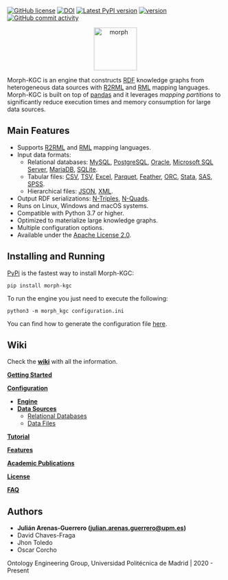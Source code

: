 [![GitHub license](https://img.shields.io/badge/license-Apache%20License%202.0-blue.svg?style=flat)](https://github.com/oeg-upm/Morph-KGC/blob/main/LICENSE)
[![DOI](https://zenodo.org/badge/311956260.svg?style=flat)](https://zenodo.org/badge/latestdoi/311956260)
[![Latest PyPI version](https://img.shields.io/pypi/v/morph-kgc?style=flat)](https://pypi.python.org/pypi/morph-kgc)
[![version](https://img.shields.io/badge/python-3.7+-blue.svg?style=flat)](https://www.python.org/downloads/release/python-370/)
[![GitHub commit activity](https://img.shields.io/github/commit-activity/m/oeg-upm/Morph-KGC?style=flat)](https://github.com/oeg-upm/Morph-KGC/commits/main)

<p align="center">
<img src="https://github.com/oeg-upm/morph-website/blob/master/morph-group/src/assets/logo.png" height="100" alt="morph">
</p>

Morph-KGC is an engine that constructs [RDF](https://www.w3.org/TR/rdf11-concepts/) knowledge graphs from heterogeneous data sources with [R2RML](https://www.w3.org/TR/r2rml/) and [RML](https://rml.io/specs/rml/) mapping languages. Morph-KGC is built on top of [pandas](https://pandas.pydata.org/) and it leverages *mapping partitions* to significantly reduce execution times and memory consumption for large data sources.

## Main Features

- Supports [R2RML](https://www.w3.org/TR/r2rml/) and [RML](https://rml.io/specs/rml/) mapping languages.
- Input data formats:
  - Relational databases: [MySQL](https://www.mysql.com/), [PostgreSQL](https://www.postgresql.org/), [Oracle](https://www.oracle.com/database/), [Microsoft SQL Server](https://www.microsoft.com/sql-server), [MariaDB](https://mariadb.org/), [SQLite](https://www.sqlite.org/index.html).
  - Tabular files: [CSV](https://en.wikipedia.org/wiki/Comma-separated_values), [TSV](https://en.wikipedia.org/wiki/Tab-separated_values), [Excel](https://www.microsoft.com/en-us/microsoft-365/excel), [Parquet](https://parquet.apache.org/documentation/latest/), [Feather](https://arrow.apache.org/docs/python/feather.html), [ORC](https://orc.apache.org/), [Stata](https://www.stata.com/), [SAS](https://www.sas.com), [SPSS](https://www.ibm.com/analytics/spss-statistics-software).
  - Hierarchical files: [JSON](https://www.json.org/json-en.html), [XML](https://www.w3.org/TR/xml/).
- Output RDF serializations: [N-Triples](https://www.w3.org/TR/n-triples/), [N-Quads](https://www.w3.org/TR/n-quads/).
- Runs on Linux, Windows and macOS systems.
- Compatible with Python 3.7 or higher.
- Optimized to materialize large knowledge graphs.
- Multiple configuration options.
- Available under the [Apache License 2.0](https://github.com/oeg-upm/Morph-KGC/blob/main/LICENSE).

## Installing and Running

[PyPi](https://pypi.org/project/morph-kgc/) is the fastest way to install Morph-KGC:
```
pip install morph-kgc
```

To run the engine you just need to execute the following:
```
python3 -m morph_kgc configuration.ini
```

You can find how to generate the configuration file [here](https://github.com/oeg-upm/Morph-KGC/wiki/Configuration).

## Wiki

Check the **[wiki](https://github.com/oeg-upm/Morph-KGC/wiki)** with all the information.

**[Getting Started](https://github.com/oeg-upm/Morph-KGC/wiki/Getting-Started)**

**[Configuration](https://github.com/oeg-upm/Morph-KGC/wiki/Configuration)**
- **[Engine](https://github.com/oeg-upm/Morph-KGC/wiki/Engine-Configuration)**
- **[Data Sources](https://github.com/oeg-upm/Morph-KGC/wiki/Data-Source-Configuration)**
  - [Relational Databases](https://github.com/oeg-upm/Morph-KGC/wiki/Relational-Databases)
  - [Data Files](https://github.com/oeg-upm/Morph-KGC/wiki/Data-Files)

**[Tutorial](https://github.com/oeg-upm/Morph-KGC/wiki/Tutorial)**

**[Features](https://github.com/oeg-upm/Morph-KGC/wiki/Features)**

**[Academic Publications](https://github.com/oeg-upm/Morph-KGC/wiki/Academic-Publications)**

**[License](https://github.com/oeg-upm/Morph-KGC/wiki/License)**

**[FAQ](https://github.com/oeg-upm/Morph-KGC/wiki/FAQ)**

## Authors

- **Julián Arenas-Guerrero (julian.arenas.guerrero@upm.es)**
- David Chaves-Fraga
- Jhon Toledo
- Oscar Corcho

Ontology Engineering Group, Universidad Politécnica de Madrid | 2020 - Present
